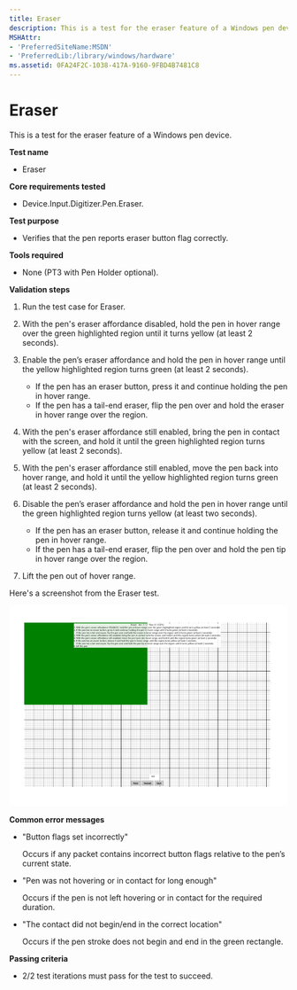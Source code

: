 ```yaml
---
title: Eraser
description: This is a test for the eraser feature of a Windows pen device.
MSHAttr:
- 'PreferredSiteName:MSDN'
- 'PreferredLib:/library/windows/hardware'
ms.assetid: 0FA24F2C-1038-417A-9160-9FBD4B7481C8
---
```


# Eraser


This is a test for the eraser feature of a Windows pen device.

**Test name**

-   Eraser

**Core requirements tested**

-   Device.Input.Digitizer.Pen.Eraser.

**Test purpose**

-   Verifies that the pen reports eraser button flag correctly.

**Tools required**

-   None (PT3 with Pen Holder optional).

**Validation steps**

1. Run the test case for Eraser.

2. With the pen's eraser affordance disabled, hold the pen in hover range over the green highlighted region until it turns yellow (at least 2 seconds).

3. Enable the pen’s eraser affordance and hold the pen in hover range until the yellow highlighted region turns green (at least 2 seconds).

   + If the pen has an eraser button, press it and continue holding the pen in hover range.
   + If the pen has a tail-end eraser, flip the pen over and hold the eraser in hover range over the region.
4. With the pen's eraser affordance still enabled, bring the pen in contact with the screen, and hold it until the green highlighted region turns yellow (at least 2 seconds).

5. With the pen's eraser affordance still enabled, move the pen back into hover range, and hold it until the yellow highlighted region turns green (at least 2 seconds).

6. Disable the pen’s eraser affordance and hold the pen in hover range until the green highlighted region turns yellow (at least two seconds).

   + If the pen has an eraser button, release it and continue holding the pen in hover range.
   + If the pen has a tail-end eraser, flip the pen over and hold the pen tip in hover range over the region.
7. Lift the pen out of hover range.

Here's a screenshot from the Eraser test.

![screenshot from the eraser test for a windows pen device.](../images/pen-test-eraser.png)

**Common error messages**

-   "Button flags set incorrectly"
    
    Occurs if any packet contains incorrect button flags relative to the pen’s current state.
-   "Pen was not hovering or in contact for long enough"
    
    Occurs if the pen is not left hovering or in contact for the required duration.
-   "The contact did not begin/end in the correct location"
    
    Occurs if the pen stroke does not begin and end in the green rectangle.

**Passing criteria**

-   2/2 test iterations must pass for the test to succeed.
